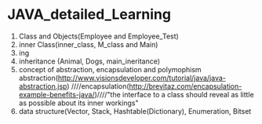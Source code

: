 # JAVA_detailed_Learning
1. Class and Objects(Employee and Employee_Test)
2. inner Class(inner_class, M_class and Main)
3. ing
4. inheritance (Animal, Dogs, main_ineritance)
5. concept of abstraction, encapsulation and polymophism
   abstraction(http://www.visionsdeveloper.com/tutorial/java/java-abstraction.jsp)
   ////encapsulation(http://brevitaz.com/encapsulation-example-benefits-java/)////"the interface to a class should reveal as little as possible about its inner workings"
6. data structure(Vector, Stack, Hashtable(Dictionary), Enumeration, Bitset
